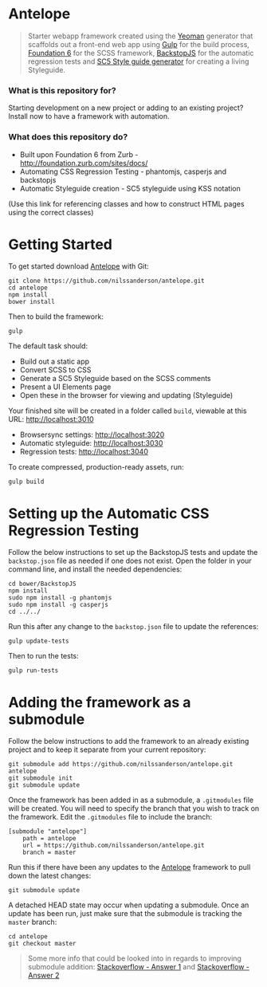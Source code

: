 # Antelope #

> Starter webapp framework created using the [Yeoman](http://yeoman.io) generator that scaffolds out a front-end web app using [Gulp](http://gulpjs.com/) for the build process, [Foundation 6](http://foundation.zurb.com/sites) for the SCSS framework, [BackstopJS](https://garris.github.io/BackstopJS) for the automatic regression tests and [SC5 Style guide generator](http://styleguide.sc5.io/) for creating a living Styleguide.


### What is this repository for? ###

Starting development on a new project or adding to an existing project? Install now to have a framework with automation.


### What does this repository do? ###

* Built upon Foundation 6 from Zurb - http://foundation.zurb.com/sites/docs/
* Automating CSS Regression Testing - phantomjs, casperjs and backstopjs
* Automatic Styleguide creation - SC5 styleguide using KSS notation

(Use this link for referencing classes and how to construct HTML pages using the correct classes)


# Getting Started #

To get started download [Antelope](https://github.com/nilssanderson/antelope) with Git:
```
git clone https://github.com/nilssanderson/antelope.git
cd antelope
npm install
bower install
```

Then to build the framework:
```
gulp
```

The default task should:

* Build out a static app
* Convert SCSS to CSS
* Generate a SC5 Styleguide based on the SCSS comments
* Present a UI Elements page
* Open these in the browser for viewing and updating (Styleguide)

Your finished site will be created in a folder called `build`, viewable at this URL: [http://localhost:3010](http://localhost:3010)

* Browsersync settings: [http://localhost:3020](http://localhost:3020)
* Automatic styleguide: [http://localhost:3030](http://localhost:3030)
* Regression tests: [http://localhost:3040](http://localhost:3040)

To create compressed, production-ready assets, run:
```
gulp build
```


# Setting up the Automatic CSS Regression Testing #

Follow the below instructions to set up the BackstopJS tests and update the `backstop.json` file as needed if one does not exist.
Open the folder in your command line, and install the needed dependencies:
```
cd bower/BackstopJS
npm install
sudo npm install -g phantomjs
sudo npm install -g casperjs
cd ../../
```

Run this after any change to the `backstop.json` file to update the references:
```
gulp update-tests
```

Then to run the tests:
```
gulp run-tests
```

# Adding the framework as a submodule #

Follow the below instructions to add the framework to an already existing project and to keep it separate from your current repository:
```
git submodule add https://github.com/nilssanderson/antelope.git antelope
git submodule init
git submodule update
```

Once the framework has been added in as a submodule, a `.gitmodules` file will be created. You will need to specify the branch that you wish to track on the framework. Edit the `.gitmodules` file to include the branch:
```
[submodule "antelope"]
	path = antelope
	url = https://github.com/nilssanderson/antelope.git
	branch = master
```

Run this if there have been any updates to the [Antelope](https://github.com/nilssanderson/antelope) framework to pull down the latest changes:
```
git submodule update
```

A detached HEAD state may occur when updating a submodule. Once an update has been run, just make sure that the submodule is tracking the `master` branch:
```
cd antelope
git checkout master
```

> Some more info that could be looked into in regards to improving submodule addition:
 [Stackoverflow - Answer 1](http://stackoverflow.com/questions/1777854/git-submodules-specify-a-branch-tag/18797720#18797720) and [Stackoverflow - Answer 2](http://stackoverflow.com/questions/1777854/git-submodules-specify-a-branch-tag/18799234#18799234)
